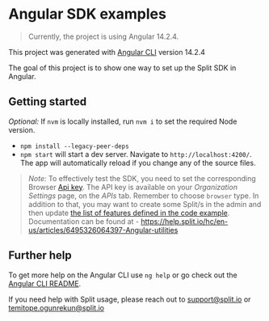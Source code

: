 # Angular SDK examples
> Currently, the project is using Angular 14.2.4.

This project was generated with [Angular CLI](https://github.com/angular/angular-cli) version 14.2.4

The goal of this project is to show one way to set up the Split SDK in Angular.

## Getting started
_Optional:_ If `nvm` is locally installed, run `nvm i` to set the required Node version. 
- `npm install --legacy-peer-deps`
- `npm start` will start a dev server. Navigate to `http://localhost:4200/`. The app will automatically reload if you change any of the source files.

>_Note:_ To effectively test the SDK, you need to set the corresponding Browser [Api key](https://help.split.io/hc/en-us/articles/360020448791-JavaScript-SDK#2-instantiate-the-sdk-and-create-a-new-split-client). 
>The API key is available on your *Organization Settings* page, on the *APIs* tab. Remember to choose `browser` type.
>In addition to that, you may want to create some Split/s in the admin and then update [the list of features defined in the code example](https://github.com/splitio/angular-sdk-examples/blob/efant_updateExample/src/app/splitio.service.ts#L27-L31).
> Documentation can be found at - https://help.split.io/hc/en-us/articles/6495326064397-Angular-utilities
## Further help

To get more help on the Angular CLI use `ng help` or go check out the [Angular CLI README](https://github.com/angular/angular-cli/blob/master/README.md).

If you need help with Split usage, please reach out to support@split.io or temitope.ogunrekun@split.io
